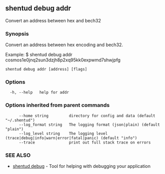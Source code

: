 ## shentud debug addr

Convert an address between hex and bech32

### Synopsis

Convert an address between hex encoding and bech32.

Example:
$ shentud debug addr cosmos1e0jnq2sun3dzjh8p2xq95kk0expwmd7shwjpfg
			

```
shentud debug addr [address] [flags]
```

### Options

```
  -h, --help   help for addr
```

### Options inherited from parent commands

```
      --home string         directory for config and data (default "~/.shentud")
      --log_format string   The logging format (json|plain) (default "plain")
      --log_level string    The logging level (trace|debug|info|warn|error|fatal|panic) (default "info")
      --trace               print out full stack trace on errors
```

### SEE ALSO

* [shentud debug](shentud_debug.md)	 - Tool for helping with debugging your application


